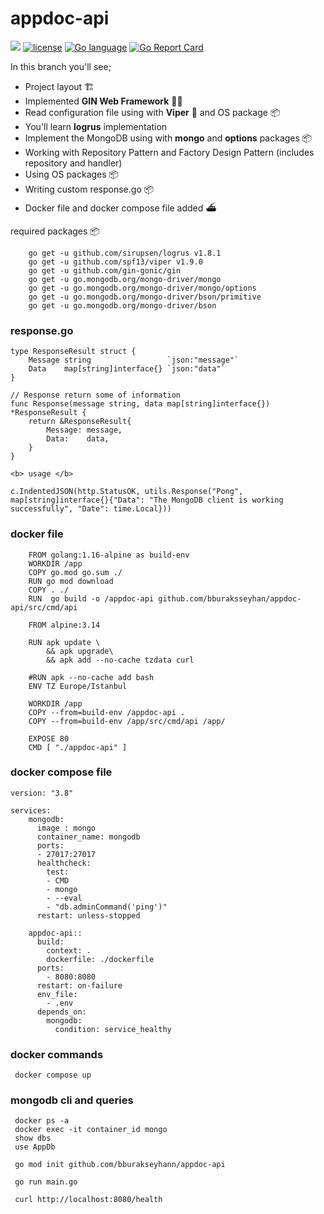 # appdoc-api

<a href="https://codeclimate.com/github/bburaksseyhan/appdoc-api/maintainability"><img src="https://api.codeclimate.com/v1/badges/b93f81c081921cb109df/maintainability" /></a>
[![license](https://img.shields.io/github/license/bburaksseyhan/appdoc-api.svg)](LICENSE)
[![Go language](https://img.shields.io/badge/language-Go-blue.svg)](https://golang.org/)
[![Go Report Card](https://goreportcard.com/badge/github.com/bburaksseyhan/appdoc-api)](https://goreportcard.com/report/github.com/bburaksseyhan/appdoc-api)

In this branch you'll see;

* Project layout :building_construction:
* Implemented <b>GIN Web Framework</b> :genie_man:
* Read configuration file using with <b>Viper</b> :snake: and OS package :package:
* You'll learn <b>logrus</b> implementation
* Implement the MongoDB using with <b>mongo</b> and <b>options</b> packages :package:
* Working with Repository Pattern and  Factory Design Pattern (includes repository and handler)
* Using OS packages :package:
* Writing custom response.go :package:
* Docker file and docker compose file added :ferry:

required packages :package:
```
    go get -u github.com/sirupsen/logrus v1.8.1
    go get -u github.com/spf13/viper v1.9.0
    go get -u github.com/gin-gonic/gin
    go get -u go.mongodb.org/mongo-driver/mongo
    go get -u go.mongodb.org/mongo-driver/mongo/options
    go get -u go.mongodb.org/mongo-driver/bson/primitive
    go get -u go.mongodb.org/mongo-driver/bson
```

### response.go
```
type ResponseResult struct {
	Message string                 `json:"message"`
	Data    map[string]interface{} `json:"data"`
}

// Response return some of information
func Response(message string, data map[string]interface{}) *ResponseResult {
	return &ResponseResult{
		Message: message,
		Data:    data,
	}
}

<b> usage </b> 

c.IndentedJSON(http.StatusOK, utils.Response("Pong", map[string]interface{}{"Data": "The MongoDB client is working successfully", "Date": time.Local}))
```

### docker file
```
	FROM golang:1.16-alpine as build-env
	WORKDIR /app
	COPY go.mod go.sum ./
	RUN go mod download
	COPY . ./
	RUN  go build -o /appdoc-api github.com/bburaksseyhan/appdoc-api/src/cmd/api   

	FROM alpine:3.14

	RUN apk update \
		&& apk upgrade\
		&& apk add --no-cache tzdata curl

	#RUN apk --no-cache add bash
	ENV TZ Europe/Istanbul

	WORKDIR /app
	COPY --from=build-env /appdoc-api .
	COPY --from=build-env /app/src/cmd/api /app/

	EXPOSE 80
	CMD [ "./appdoc-api" ]
```

### docker compose file
```
version: "3.8"
  
services:
    mongodb:
      image : mongo
      container_name: mongodb
      ports:
      - 27017:27017
      healthcheck:
        test:
        - CMD
        - mongo
        - --eval
        - "db.adminCommand('ping')"
      restart: unless-stopped
    
    appdoc-api::
      build:
        context: .
        dockerfile: ./dockerfile
      ports: 
        - 8080:8080
      restart: on-failure
      env_file:
        - .env
      depends_on:
        mongodb:
          condition: service_healthy
```

### docker commands

```
 docker compose up
```

### mongodb cli and queries

```
 docker ps -a
 docker exec -it container_id mongo
 show dbs
 use AppDb
```

```
 go mod init github.com/bburakseyhann/appdoc-api
```

```
 go run main.go
```

```
 curl http://localhost:8080/health
```
